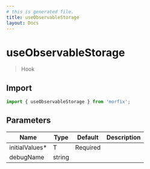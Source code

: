 ```yaml
---
# this is generated file.
title: useObservableStorage
layout: Docs
---
```


# useObservableStorage

> Hook

## Import

```js copy
import { useObservableStorage } from 'morfix';
```


## Parameters
| Name | Type | Default | Description |
| ---- | ---- | ------- | ----------- |
| initialValues* | T | Required | 
| debugName | string |  | 

